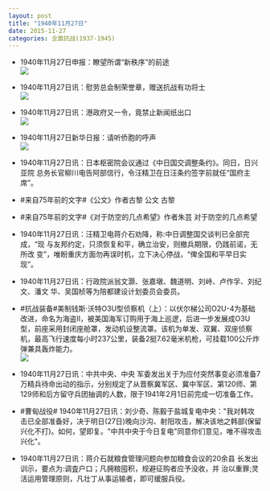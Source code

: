 ```yaml
---
layout: post
title: "1940年11月27日"
date: 2015-11-27
categories: 全面抗战(1937-1945)
---
```


<meta name="referrer" content="no-referrer" />

- 1940年11月27日申报：瞭望所谓“新秩序”的前途 <br/><img src="https://ww1.sinaimg.cn/large/aca367d8jw1eyfxgboufkj20qw0yutty.jpg" />

- 1940年11月27日讯：慰劳总会制荣誉章，赠送抗战有功将士 <br/><img src="https://ww1.sinaimg.cn/large/aca367d8jw1eyfvpm3k94j20dw0blq4d.jpg" />

- 1940年11月27日讯：港政府又一令，竟禁止新闻纸出口 <br/><img src="https://ww3.sinaimg.cn/large/aca367d8jw1eyftyzqyn2j20e20bi75l.jpg" />

- 1940年11月27日新华日报：请听侨胞的呼声 <br/><img src="https://ww4.sinaimg.cn/large/aca367d8jw1eyfs8mb8a6j21260i7dn0.jpg" />

- 1940年11月27日讯：日本枢密院会议通过《中日国交调整条约》。同日，日兴亚院 总务长官柳川电告阿部信行，令汪精卫在日汪条约签字前就任“国府主 席”。 

- #来自75年前的文字#《公文》作者古黎 公文 古黎 

- #来自75年前的文字#《对于防空的几点希望》作者朱芸 对于防空的几点希望 

- 1940年11月27日讯：汪精卫电蒋介石劝降，称:中日调整国交谈判已全部完成，“现 与友邦约定，只须恢复和平，确立治安，则撤兵期限，仍践前诺，无所改 变”，唯盼重庆方面勿再误时机，立下决心停战，“俾全国和平早日实 现”。 

- 1940年11月27日讯：行政院派翁文灏、张嘉墩、魏道明、刘峙、卢作孚、刘纪文、潘文 华、吴国桢等为陪都建设计划委员会委员。 

- #抗战装备#美制钱斯·沃特O3U型侦察机（上）：以伏尔梯公司O2U-4为基础改进，命名为海盗Ⅱ，被美国海军订购用于海上巡逻，后进一步发展成O3U型，前座采用封闭座舱罩，发动机设整流罩。该机为单发、双翼、双座侦察机，最高飞行速度每小时237公里，装备2挺7.62毫米机枪，可挂载100公斤炸弹兼具轰炸能力。 <br/><img src="https://ww3.sinaimg.cn/large/aca367d8jw1eyfawayeh1j20bb0bgabc.jpg" />

- 1940年11月27日讯：中共中央、中央 军委发出关于为应付突然事变必须准备7万精兵待命出动的指示，分别规定了从晋察冀军区、冀中军区、第120师、第129师和后方留守兵团抽调的人数，限于1941年2月1日前完成一切准备工作。 

- #曹甸战役# 1940年11月27日讯：刘少奇、陈毅于盐城复电中央："我对韩攻击已全部准备好，决于明日(27日)晚向沙沟、射阳攻击，解决该地之韩部(保留兴化不打)。如何，望即复。"中共中央于今日复电"同意你们意见，唯不得攻击兴化"。 

- 1940年11月27日讯：蒋介石就粮食管理问题向参加粮食会议的20余县 长发出训示，要点为:调査户口；凡拥粮囤积，规避征购者应予没收，并 治以重罪;灵活运用管理原则，凡壮丁从事运输者，即可缓服兵役。 

